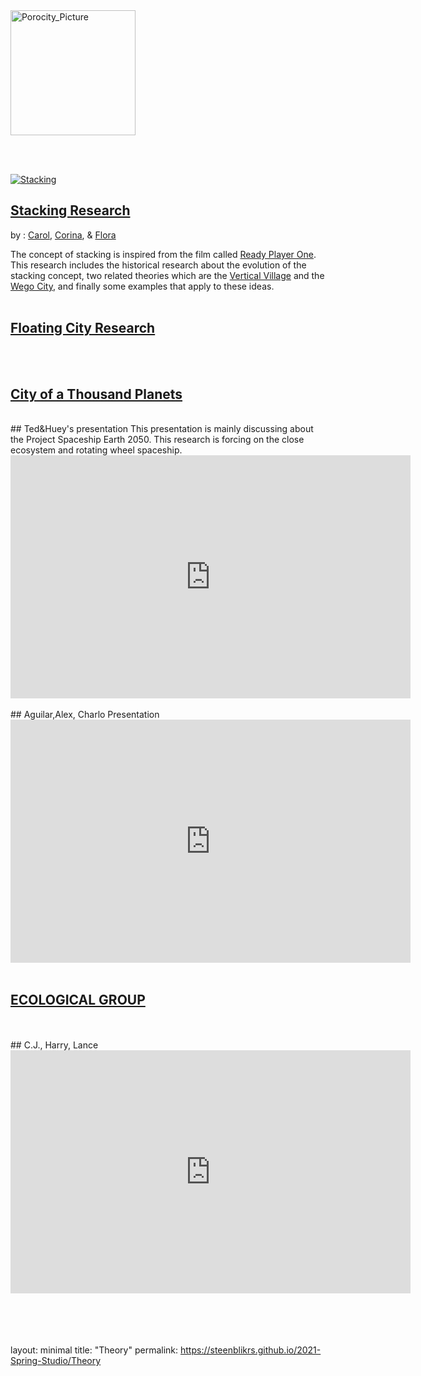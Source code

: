<a href="https://steenblikrs.github.io/2021-Spring-Studio/Research/Porocity">
         <img alt="Porocity_Picture" src="https://github.com/steenblikrs/2021-Spring-Studio/blob/gh-pages/Research/Porocity/cover_picture.jpg?raw=true" width="200">
      </a>

<br/><br/>


[![Stacking](https://github.com/steenblikrs/2021-Spring-Studio/blob/gh-pages/images/ready_player_one_still-1024x577.jpg?raw=true)](https://steenblikrs.github.io/2021-Spring-Studio/Research/Stacking) 
## [Stacking Research](https://steenblikrs.github.io/2021-Spring-Studio/Research/Stacking)
by : [Carol](https://steenblikrs.github.io/2021-Spring-Studio/students/Carol/index), [Corina](https://steenblikrs.github.io/2021-Spring-Studio/students/Corina/index), & [Flora](https://steenblikrs.github.io/2021-Spring-Studio/students/Flora/index)

The concept of stacking is inspired from the film called [Ready Player One](https://en.wikipedia.org/wiki/Ready_Player_One_(film)). This research includes the historical research about the evolution of the stacking concept, two related theories which are the [Vertical Village](https://www.mvrdv.nl/projects/13/vertical-village) and the [Wego City](https://thewhyfactory.com/project/wego-tailor-made-housing/), and finally some examples that apply to these ideas. 
<br/><br/>

## [Floating City Research](https://steenblikrs.github.io/2021-Spring-Studio/Research/Floating/index)
<br/><br/>
## [City of a Thousand Planets](https://steenblikrs.github.io/2021-Spring-Studio/Research/station/index)

<br/>
## Ted&Huey's presentation
This presentation is mainly discussing about the Project Spaceship Earth 2050. This research is forcing on the close ecosystem and rotating wheel spaceship.
<iframe src="https://docs.google.com/presentation/d/e/2PACX-1vQcREzO3Unwooob4wOOWULBMHdu9ISg40RN_Ja8kDPWDl1vGB7p2SM9oktqH7vg3w/embed?start=true&loop=true&delayms=3000" frameborder="0" width="640" height="389" allowfullscreen="true" mozallowfullscreen="true" webkitallowfullscreen="true"></iframe>
<br/>
<br/>
## Aguilar,Alex, Charlo Presentation
<iframe src="https://docs.google.com/presentation/d/e/2PACX-1vQsfU6xS-13yQrhrR1UdioB8MmfH_x7gfnlLSA1BVwYjdOjl4uQs7rWfIZjiQGEpGmGBHHjdyCqX6UQ/embed?start=true&loop=true&delayms=3000" frameborder="0" width="640" height="389" allowfullscreen="true" mozallowfullscreen="true" webkitallowfullscreen="true"></iframe>
<br/>
<br/>

## [ECOLOGICAL GROUP](https://steenblikrs.github.io/2021-Spring-Studio/Research/rose,mia,matthew/1)

<br/>
<br/>
## C.J., Harry, Lance
<iframe src="https://docs.google.com/presentation/d/e/2PACX-1vRNjG565_2GiMWgezXsS_V67huWbOUbBTyfnys6IYD4OlH0Qn7mI8iZMBs5I7zN5w/embed?start=true&loop=true&delayms=3000" frameborder="0" width="640" height="389" allowfullscreen="true" mozallowfullscreen="true" webkitallowfullscreen="true"></iframe>


 <br/>
 <br/>
 <br/>
 <br/>
 <br/>



























layout: minimal
title: "Theory"
permalink: https://steenblikrs.github.io/2021-Spring-Studio/Theory
